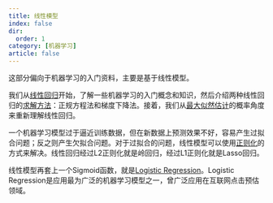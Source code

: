 ```yaml
---
title: 线性模型
index: false
dir:
  order: 1
category: [机器学习]
article: false
---
```


这部分偏向于机器学习的入门资料，主要是基于线性模型。

我们从[线性回归](./linear-regression.md)开始，了解一些机器学习的入门概念和知识，然后介绍两种线性回归的[求解方法](./minimise-loss-function.md)：正规方程法和梯度下降法。接着，我们从[最大似然估计](./maximum-likelihood-estimation.md)的概率角度来重新理解线性回归。

一个机器学习模型过于逼近训练数据，但在新数据上预测效果不好，容易产生过拟合问题；反之则产生欠拟合问题。对于过拟合的问题，线性模型可以使用[正则化](./regularization.md)的方式来解决。线性回归经过L2正则化就是岭回归，经过L1正则化就是Lasso回归。

线性模型再套上一个Sigmoid函数，就是[Logistic Regression](./logistic-regression.md)。Logistic Regression是应用最为广泛的机器学习模型之一，曾广泛应用在互联网点击预估领域。
